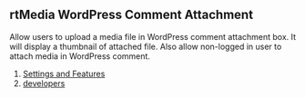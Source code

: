 ##  rtMedia WordPress Comment Attachment

Allow users to upload a media file in WordPress comment attachment box. It will display a thumbnail of attached file. Also allow non-logged in user to attach media in WordPress comment.

1. [Settings and Features](../addons/rtmedia-wordpress-comment-attachments/features.md) 
2. [developers](../addons/rtmedia-wordpress-comment-attachments/developers.md) 